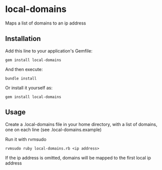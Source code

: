 # local-domains

Maps a list of domains to an ip address

## Installation

Add this line to your application's Gemfile:

    gem install local-domains

And then execute:

    bundle install

Or install it yourself as:

    gem install local-domains

## Usage

Create a .local-domains file in your home directory, with a list of
domains, one on each line (see .local-domains.example)

Run it with rvmsudo

    rvmsudo ruby local-domains.rb <ip address>

If the ip address is omitted, domains will be mapped to the first local ip
address

